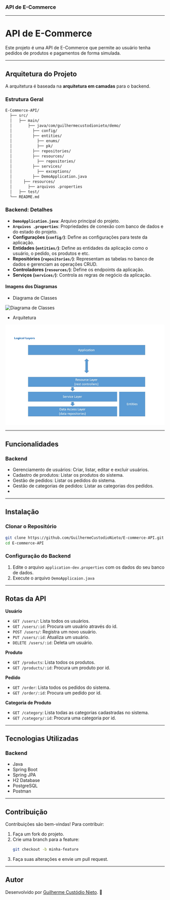 ### **API de E-Commerce**

---

# **API de E-Commerce**

Este projeto é uma API de E-Commerce que permite ao usuário tenha pedidos de produtos e pagamentos de forma simulada. 

---

## **Arquitetura do Projeto**

A arquitetura é baseada na **arquitetura em camadas** para o backend. 

### **Estrutura Geral**
```
E-Commerce-API/
  ├── src/
  │   ├── main/
  │       ├── java/com/guilhermecustodionieto/demo/
  │         ├── config/
  │         ├── entities/
  │           ├── enums/
  │           ├── pk/
  │         ├── repositories/
  │         ├── resources/
  │           ├── repositories/
  │         ├── services/
  │           ├── exceptions/
  │         ├── DemoApplication.java
  │     ├── resources/
  │       ├── arquivos .properties
  │   ├── test/
  └── README.md
```

### **Backend: Detalhes**
- **`DemoApplication.java`**: Arquivo principal do projeto.
- **`Arquivos .properties`**: Propriedades de conexão com banco de dados e do estado do projeto.
- **Configurações (`config/`)**: Define as configurações para teste da aplicação.
- **Entidades (`entities/`)**: Define as entidades da aplicação como o usuário, o pedido, os produtos e etc.
- **Repositórios (`repositories/`)**: Representam as tabelas no banco de dados e gerenciam as operações CRUD.
- **Controladores (`resources/`)**: Define os endpoints da aplicação.
- **Serviços (`services/`)**: Controla as regras de negócio da aplicação.


#### Imagens dos Diagramas
- Diagrama de Classes

<img src="Diagrama de Classes.png" alt="Diagrama de Classes">

- Arquitetura

<img src="extra\arquitetura.png" alt="Arquitetura">

---

## **Funcionalidades**
### **Backend**
- Gerenciamento de usuários: Criar, listar, editar e excluir usuários.
- Cadastro de produtos: Listar os produtos do sistema.
- Gestão de pedidos: Listar os pedidos do sistema.
- Gestão de categorias de pedidos: Listar as categorias dos pedidos.
- 
---

## **Instalação**

### **Clonar o Repositório**
```bash
git clone https://github.com/GuilhermeCustodioNieto/E-commerce-API.git
cd E-commerce-API
```

### **Configuração do Backend**
1. Edite o arquivo `application-dev.properties` com os dados do seu banco de dados.
2. Execute o arquivo `DemoApplicaion.java`

---

## **Rotas da API**
**Usuário**
- `GET /users/`: Lista todos os usuários.
- `GET /users/:id`: Procura um usuário através do id.
- `POST /users/`: Registra um novo usuário.
- `PUT /users/:id`: Atualiza um usuário.
- `DELETE /users/:id`: Deleta um usuário.

**Produto**
- `GET /products`: Lista todos os produtos.
- `GET /products/:id`: Procura um produto por id.

**Pedido**
- `GET /order`: Lista todos os pedidos do sistema.
- `GET /order/:id`: Procura um pedido por id.

**Categoria de Produto**
- `GET /category`: Lista todas as categorias cadastradas no sistema.
- `GET /category/:id`: Procura uma categoria por id.

---

## **Tecnologias Utilizadas**
### **Backend**
- Java
- Spring Boot
- Spring JPA
- H2 Database
- PostgreSQL
- Postman

---

## **Contribuição**
Contribuições são bem-vindas! Para contribuir:
1. Faça um fork do projeto.
2. Crie uma branch para a feature:
   ```bash
   git checkout -b minha-feature
   ```
3. Faça suas alterações e envie um pull request.

---

## **Autor**
Desenvolvido por [Guilherme Custódio Nieto](https://www.linkedin.com/in/guilherme-cust%C3%B3dio-nieto/). 🚀
